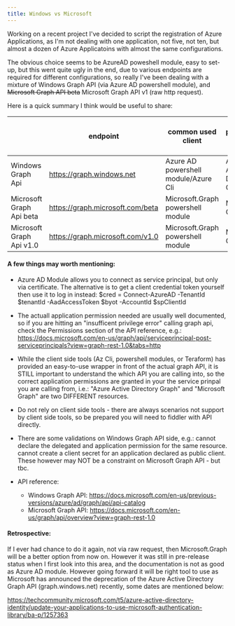 ```yaml
---
title: Windows vs Microsoft
---
```


Working on a recent project I've decided to script the registration of Azure Applications, as I'm not dealing with one application, not five, not ten, but almost a dozen of Azure Applicatoins with almost the same configurations.

The obvious choice seems to be AzureAD poweshell module, easy to set-up, but this went quite ugly in the end, due to various endpoints are required for different configurations, so really I've been dealing with a mixture of Windows Graph API (via Azure AD powershell module), and ~~Microsoft Graph API beta~~ Microsoft Graph API v1 (raw http request).

Here is a quick summary I think would be useful to share:

| 　                       | endpoint                          | common used client                    | Api (for pemissions) in Azure   App | Audience                       |
|--------------------------|-----------------------------------|---------------------------------------|-------------------------------------|--------------------------------|
| Windows Graph Api        | https://graph.windows.net         | Azure AD powershell module/Azure Cli  | Azure Active Directory Graph        |  https://graph.windows.net/    |
| Microsoft Graph Api beta | https://graph.microsoft.com/beta  | Microsoft.Graph powershell module     | Microsoft Graph                     |  https://graph.microsoft.com   |
| Microsoft Graph Api v1.0 | https://graph.microsoft.com/v1.0  | Microsoft.Graph powershell module     | Microsoft Graph                     |  https://graph.microsoft.com   |



#### A few things may worth mentioning:

* Azure AD Module allows you to connect as service principal, but only via certificate. The alternative is to get a client credential token yourself then use it to log in instead:   $cred = Connect-AzureAD -TenantId $tenantId -AadAccessToken $byot -AccountId $spClientId

* The actuall application permission needed are usually well documented, so if you are hitting an "insufficent privilege error" calling graph api, check the Permissions section of the API reference, e.g.:
https://docs.microsoft.com/en-us/graph/api/serviceprincipal-post-serviceprincipals?view=graph-rest-1.0&tabs=http

* While the client side tools (Az Cli, powershell modules, or Teraform) has provided an easy-to-use wrapper in front of the actual graph API, it is STILL important to understand the which API you are calling into, so the correct application permissions are granted in your the service prinpal you are calling from, i.e.: "Azure Active Directory Graph" and "Microsoft Graph" are two DIFFERENT resources.

* Do not rely on client side tools - there are always scenarios not support by client side tools, so be prepared you will need to fiddler with API directly.

* There are some validations on Windows Graph API side, 
    e.g.: 
    cannot declare the delegated and application permission for the same resource.
    cannot create a client secret for an application declared as public client.
    These however may NOT be a constraint on Microsoft Graph API - but tbc.
    
* API reference: 
  - Windows Graph API: https://docs.microsoft.com/en-us/previous-versions/azure/ad/graph/api/api-catalog
  - Microsoft Graph API: https://docs.microsoft.com/en-us/graph/api/overview?view=graph-rest-1.0


#### Retrospective:
If I ever had chance to do it again, not via raw request, then Microsoft.Graph will be a better option from now on. However it was still in pre-release status when I first look into this area, and the documentation is not as good as Azure AD module. However going forward it will be right tool to use as Microsoft has announced the deprecation of the Azure Active Directory Graph API (graph.windows.net) recently, some dates are mentioned below:

https://techcommunity.microsoft.com/t5/azure-active-directory-identity/update-your-applications-to-use-microsoft-authentication-library/ba-p/1257363
